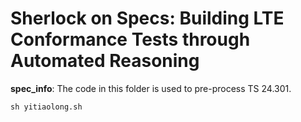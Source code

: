 # Sherlock on Specs: Building LTE Conformance Tests through Automated Reasoning

**spec_info**: The code in this folder is used to pre-process TS 24.301. 

```python
sh yitiaolong.sh
```
